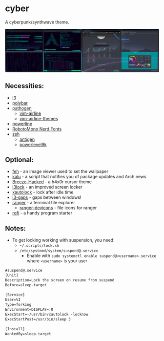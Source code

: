 # cyber
A cyberpunk/synthwave theme.

![Screenshot](/screenshots/cyber.png?raw=true "cyber")

## Necessities:
* [i3](https://github.com/i3/i3)
* [polybar](https://github.com/jaagr/polybar)
* [pathogen](https://github.com/tpope/vim-pathogen)
    * [vim-airline](https://github.com/vim-airline/vim-airline)
    * [vim-airline-themes](https://github.com/vim-airline/vim-airline-themes)
* [powerline](https://github.com/powerline/fonts)
* [RobotoMono Nerd Fonts](https://github.com/ryanoasis/nerd-fonts)
* [zsh](http://www.zsh.org/)
    * [antigen](https://github.com/zsh-users/antigen)
    * [powerlevel9k](https://github.com/bhilburn/powerlevel9k)

## Optional:
* [feh](https://feh.finalrewind.org/) - an image viewer used to set the wallpaper
* [kalu](https://jjacky.com/kalu/) - a script that notifies you of package updates and Arch news
* [Breeze-Hacked](https://kver.wordpress.com/2015/01/09/curses-i-mean-cursors/) - a h4x0r cursor theme
* [i3lock](https://github.com/i3/i3lock) - an improved screen locker
* [xautolock](https://github.com/l0b0/xautolock) - lock after idle time
* [i3-gaps](https://github.com/Airblader/i3) - gaps between windows!
* [ranger](https://github.com/ranger/ranger) - a terminal file explorer
    * [ranger-devicons](https://github.com/alexanderjeurissen/ranger_devicons) - file icons for ranger
* [rofi](https://github.com/DaveDavenport/rofi) - a handy program starter

## Notes:
* To get locking working with suspension, you need:
    * ``~/.scripts/lock.sh``
    * ``/etc/systemd/system/suspend@.service``
        * Enable with `sudo systemctl enable suspend@<username>.service` where `<username>` is your user
```systemd
#suspend@.service
[Unit]
Description=Lock the screen on resume from suspend
Before=sleep.target

[Service]
User=%I
Type=forking
Environment=DISPLAY=:0
ExecStart=-/usr/bin/xautolock -locknow
ExecStartPost=/usr/bin/sleep 3

[Install]
WantedBy=sleep.target
```
